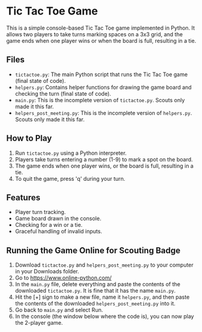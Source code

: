 # Tic Tac Toe Game

This is a simple console-based Tic Tac Toe game implemented in Python. It allows two players to take turns marking spaces on a 3x3 grid, and the game ends when one player wins or when the board is full, resulting in a tie.

## Files

- `tictactoe.py`: The main Python script that runs the Tic Tac Toe game (final state of code).
- `helpers.py`: Contains helper functions for drawing the game board and checking the turn (final state of code).
- `main.py`: This is the incomplete version of `tictactoe.py`. Scouts only made it this far. 
- `helpers_post_meeting.py`: This is the incomplete version of `helpers.py`. Scouts only made it this far.

## How to Play

1. Run `tictactoe.py` using a Python interpreter.
2. Players take turns entering a number (1-9) to mark a spot on the board.
3. The game ends when one player wins, or the board is full, resulting in a tie.
4. To quit the game, press 'q' during your turn.

## Features

- Player turn tracking.
- Game board drawn in the console.
- Checking for a win or a tie.
- Graceful handling of invalid inputs.

## Running the Game Online for Scouting Badge
1. Download `tictactoe.py` and `helpers_post_meeting.py` to your computer in your Downloads folder.
2. Go to https://www.online-python.com/
3. In the `main.py` file, delete everything and paste the contents of the downloaded `tictactoe.py`. It is fine that it has the name `main.py`.
4. Hit the [+] sign to make a new file, name it `helpers.py`, and then paste the contents of the downloaded `helpers_post_meeting.py` into it.
5. Go back to `main.py` and select Run.
6. In the console (the window below where the code is), you can now play the 2-player game.


